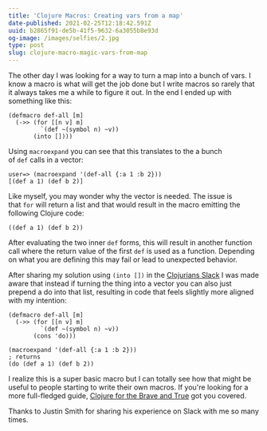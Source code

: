 ```yaml
---
title: 'Clojure Macros: Creating vars from a map'
date-published: 2021-02-25T12:18:42.591Z
uuid: b2865f91-de5b-41f5-9632-6a3055b8e93d
og-image: /images/selfies/2.jpg
type: post
slug: clojure-macro-magic-vars-from-map
---
```

The other day I was looking for a way to turn a map into a bunch of vars. I know a macro is what will get the job done but I write macros so rarely that it always takes me a while to figure it out. In the end I ended up with something like this:

```
(defmacro def-all [m]
  (->> (for [[n v] m]
         `(def ~(symbol n) ~v))
       (into [])))
```

Using `macroexpand` you can see that this translates to the a bunch of `def` calls in a vector:

```
user=> (macroexpand '(def-all {:a 1 :b 2}))
[(def a 1) (def b 2)]
```

Like myself, you may wonder why the vector is needed. The issue is that `for` will return a list and that would result in the macro emitting the following Clojure code:

```
((def a 1) (def b 2))
```

After evaluating the two inner `def` forms, this will result in another function call where the return value of the first `def` is used as a function. Depending on what you are defining this may fail or lead to unexpected behavior.

After sharing my solution using `(into [])` in the [Clojurians Slack](https://clojurians.net/) I was made aware that instead if turning the thing into a vector you can also just prepend a do into that list, resulting in code that feels slightly more aligned with my intention:

```
(defmacro def-all [m]
  (->> (for [[n v] m]
         `(def ~(symbol n) ~v))
       (cons 'do)))

(macroexpand '(def-all {:a 1 :b 2}))
; returns
(do (def a 1) (def b 2))
```

I realize this is a super basic macro but I can totally see how that might be useful to people starting to write their own macros. If you're looking for a more full-fledged guide, [Clojure for the Brave and True](https://www.braveclojure.com/writing-macros/) got you covered.

Thanks to Justin Smith for sharing his experience on Slack with me so many times.
